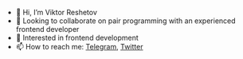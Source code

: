 - 👋 Hi, I’m Viktor Reshetov
- 👀 Looking to collaborate on pair programming with an experienced frontend developer
- 💞️ Interested in frontend development
- 📫 How to reach me:
     [Telegram](https://t.me/cocoryse), [Twitter](https://twitter.com/cocoryse)
